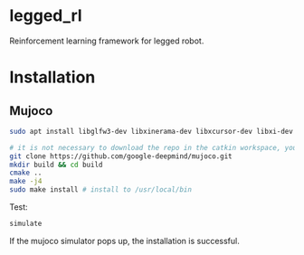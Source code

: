 # legged_rl
Reinforcement learning framework for legged robot. 


# Installation

## Mujoco

```bash
sudo apt install libglfw3-dev libxinerama-dev libxcursor-dev libxi-dev
```
```bash
# it is not necessary to download the repo in the catkin workspace, you can download, build and install it anywhere you like.
git clone https://github.com/google-deepmind/mujoco.git
mkdir build && cd build
cmake ..
make -j4
sudo make install # install to /usr/local/bin
```
Test:
```bash
simulate
```
If the mujoco simulator pops up, the installation is successful.
